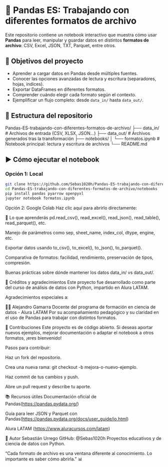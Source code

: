 # 📁 Pandas ES: Trabajando con diferentes formatos de archivo

Este repositorio contiene un notebook interactivo que muestra cómo usar **Pandas** para leer, manipular y guardar datos en distintos **formatos de archivo**: CSV, Excel, JSON, TXT, Parquet, entre otros.

## 🎯 Objetivos del proyecto

  - Aprender a cargar datos en Pandas desde múltiples fuentes.
  - Conocer las opciones avanzadas de lectura y escritura (separadores, hojas, índices).
  - Exportar DataFrames en diferentes formatos.
  - Comprender cuándo elegir cada formato según el contexto.
  - Ejemplificar un flujo completo: desde `data_in/` hasta `data_out/`.

## 📂 Estructura del repositorio

  Pandas-ES-trabajando-con-diferentes-formatos-de-archivo/
  ├── data_in/ # Archivos de entrada (CSV, XLSX, JSON…)
  ├── data_out/ # Archivos generados tras la transformación
  ├── notebooks/
  │ └── formatos.ipynb # Notebook principal: lectura y escritura de archivos
  └── README.md

## ▶️ Cómo ejecutar el notebook

### Opción 1: Local

```bash
git clone https://github.com/Sebas1020h/Pandas-ES-trabajando-con-diferentes-formatos-de-archivo.git
cd Pandas-ES-trabajando-con-diferentes-formatos-de-archivo/notebooks
pip install pandas pyarrow openpyxl
jupyter notebook formatos.ipynb
```

Opción 2: Google Colab
Haz clic aquí para abrirlo directamente:

📌 Lo que aprenderás
  pd.read_csv(), read_excel(), read_json(), read_table(), read_parquet(), etc.
  
  Manejo de parámetros como sep, sheet_name, index_col, dtype, engine, etc.
  
  Exportar datos usando to_csv(), to_excel(), to_json(), to_parquet().
  
  Comparativa de formatos: facilidad, rendimiento, preservación de tipos, compresión.
  
  Buenas prácticas sobre dónde mantener los datos data_in/ vs data_out/.

🙌 Créditos y agradecimientos
  Este proyecto fue desarrollado como parte del curso de análisis de datos con Python, impartido en Alura LATAM.

Agradecimientos especiales a:

👨‍🏫 Alejandro Gamarra
  Docente del programa de formación en ciencia de datos - Alura LATAM
  Por su acompañamiento pedagógico y su claridad en el uso de Pandas para trabajar con distintos formatos.

🤝 Contribuciones
Este proyecto es de código abierto. Si deseas aportar nuevos ejemplos, mejorar documentación o adaptar el notebook a otros formatos, ¡eres bienvenido!

  Pasos para contribuir:
  
  Haz un fork del repositorio.
  
  Crea una nueva rama: git checkout -b mejora-o-nuevo-ejemplo.
  
  Haz commit de tus cambios y push.
  
  Abre un pull request y describe tu aporte.

📚 Recursos útiles
  Documentación oficial de Pandas(https://pandas.pydata.org/)
  
  Guía para leer JSON y Parquet con Pandas(https://pandas.pydata.org/docs/user_guide/io.html)
  
  Alura LATAM (https://www.aluracursos.com/latam)

🧠 Autor
  Sebastián Urrego
  GitHub: @Sebas1020h
  Proyectos educativos y de ciencia de datos con Python.

“Cada formato de archivo es una ventana diferente al conocimiento. Lo importante es saber cómo abrirla.” 📊
